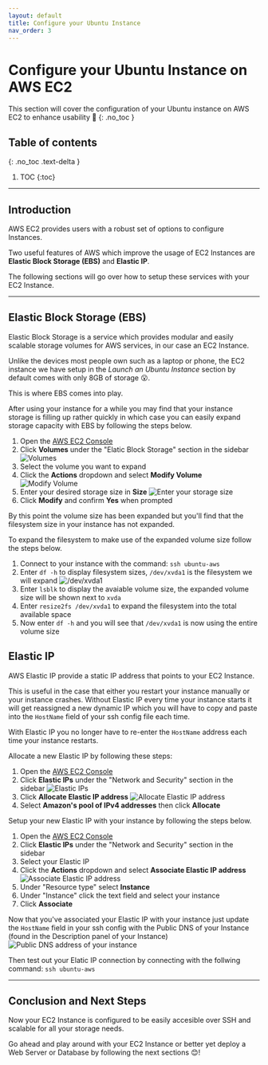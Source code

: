 ```yaml
---
layout: default
title: Configure your Ubuntu Instance
nav_order: 3
---
```

# Configure your Ubuntu Instance on AWS EC2
This section will cover the configuration of your Ubuntu instance on AWS EC2 to enhance usability 🙌
{: .no_toc }

## Table of contents
{: .no_toc .text-delta }

1. TOC
{:toc}
---


## Introduction
AWS EC2 provides users with a robust set of options to configure Instances.

Two useful features of AWS which improve the usage of EC2 Instances are **Elastic Block Storage (EBS)** and **Elastic IP**.

The following sections will go over how to setup these services with your EC2 Instance.

---

## Elastic Block Storage (EBS)
Elastic Block Storage is a service which provides modular and easily scalable storage volumes
for AWS services, in our case an EC2 Instance.

Unlike the devices most people own such as a laptop or phone, the EC2 instance we have setup in the *Launch an Ubuntu Instance* section by default comes with only 8GB of storage 😮.

This is where EBS comes into play.

After using your instance for a while you may find that your instance storage is filling up rather quickly in which case you can easily expand storage capacity with EBS by following the steps below.

1. Open the [AWS EC2 Console](https://console.aws.amazon.com/ec2)
2. Click **Volumes** under the "Elatic Block Storage" section in the sidebar
![Volumes](images/volumes.png)
3. Select the volume you want to expand
4. Click the **Actions** dropdown and select **Modify Volume**
![Modify Volume](images/modify.png)
5. Enter your desired storage size in **Size**
![Enter your storage size](images/size.png)
6. Click **Modify** and confirm **Yes** when prompted

By this point the volume size has been expanded but you'll find that the filesystem size in your instance has not expanded.

To expand the filesystem to make use of the expanded volume size follow the steps below.

1. Connect to your instance with the command: `ssh ubuntu-aws`
2. Enter `df -h` to display filesystem sizes, `/dev/xvda1` is the filesystem we will expand
![/dev/xvda1](images/df.png)
4. Enter `lsblk` to display the avaiable volume size, the expanded volume size will be shown next to `xvda`
5. Enter `resize2fs /dev/xvda1` to expand the filesystem into the total available space
6. Now enter `df -h` and you will see that `/dev/xvda1` is now using the entire volume size


## Elastic IP
AWS Elastic IP provide a static IP address that points to your EC2 Instance.

This is useful in the case that either you restart your instance manually or your instance crashes. Without Elastic IP every time your instance starts it will get reassigned a new dynamic IP which you will have to copy and paste into the `HostName` field of your ssh config file each time.

With Elastic IP you no longer have to re-enter the `HostName` address each time your instance restarts.

Allocate a new Elastic IP by following these steps:

1. Open the [AWS EC2 Console](https://console.aws.amazon.com/ec2)
2. Click **Elastic IPs** under the "Network and Security" section in the sidebar
![Elastic IPs](images/elastic.png)
3. Click **Allocate Elastic IP address**
![Allocate Elastic IP address](images/allocate.png)
4. Select **Amazon's pool of IPv4 addresses** then click **Allocate**

Setup your new Elastic IP with your instance by following the steps below.

1. Open the [AWS EC2 Console](https://console.aws.amazon.com/ec2)
2. Click **Elastic IPs** under the "Network and Security" section in the sidebar
3. Select your Elastic IP
4. Click the **Actions** dropdown and select **Associate Elastic IP address**
![Associate Elastic IP address](images/associate.png)
5. Under "Resource type" select **Instance**
6. Under "Instance" click the text field and select your instance
7. Click **Associate**

Now that you've associated your Elastic IP with your instance just update the `HostName` field in your ssh config with the Public DNS of your Instance (found in the Description panel of your Instance) ![Public DNS address of your instance](images/dns.png)

Then test out your Elatic IP connection by connecting with the follwing command: `ssh ubuntu-aws`

---

## Conclusion and Next Steps
Now your EC2 Instance is configured to be easily accesible over SSH and scalable for all your storage needs.

Go ahead and play around with your EC2 Instance or better yet deploy a Web Server or Database by following the next sections 😊!
